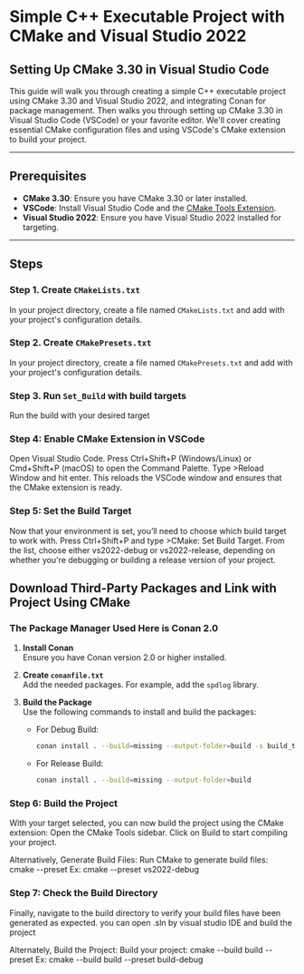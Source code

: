 # Simple C++ Executable Project with CMake and Visual Studio 2022


## Setting Up CMake 3.30 in Visual Studio Code

This guide will walk you through creating a simple C++ executable project using CMake 3.30 and Visual Studio 2022, and integrating Conan for package management.
Then walks you through setting up CMake 3.30 in Visual Studio Code (VSCode) or your favorite editor. We'll cover creating essential CMake configuration files and using VSCode's CMake extension to build your project.

---

## Prerequisites

- **CMake 3.30**: Ensure you have CMake 3.30 or later installed.
- **VSCode**: Install Visual Studio Code and the [CMake Tools Extension](https://marketplace.visualstudio.com/items?itemName=ms-vscode.cmake-tools).
- **Visual Studio 2022**: Ensure you have Visual Studio 2022 installed for targeting.

---

## Steps

### Step 1. Create `CMakeLists.txt`

In your project directory, create a file named `CMakeLists.txt` and add with your project's configuration details.

### Step 2. Create `CMakePresets.txt`
In your project directory, create a file named `CMakePresets.txt` and add with your project's configuration details.

### Step 3. Run `Set_Build` with build targets
Run the build with your desired target

### Step 4: Enable CMake Extension in VSCode
Open Visual Studio Code.
Press Ctrl+Shift+P (Windows/Linux) or Cmd+Shift+P (macOS) to open the Command Palette.
Type >Reload Window and hit enter. This reloads the VSCode window and ensures that the CMake extension is ready.

### Step 5: Set the Build Target
Now that your environment is set, you’ll need to choose which build target to work with.
Press Ctrl+Shift+P and type >CMake: Set Build Target.
From the list, choose either vs2022-debug or vs2022-release, depending on whether you're debugging or building a release version of your project.

## Download Third-Party Packages and Link with Project Using CMake

### The Package Manager Used Here is Conan 2.0

1. **Install Conan**  
   Ensure you have Conan version 2.0 or higher installed.

2. **Create `conanfile.txt`**  
   Add the needed packages. For example, add the `spdlog` library.

3. **Build the Package**  
   Use the following commands to install and build the packages:

   - For Debug Build:
     ```bash
     conan install . --build=missing --output-folder=build -s build_type=Debug
     ```

   - For Release Build:
     ```bash
     conan install . --build=missing --output-folder=build
     ```

### Step 6: Build the Project
With your target selected, you can now build the project using the CMake extension:
Open the CMake Tools sidebar.
Click on Build to start compiling your project.

   Alternatively, Generate Build Files: Run CMake to generate build files:
   cmake --preset <preset-name>
   Ex: cmake --preset vs2022-debug

### Step 7: Check the Build Directory
Finally, navigate to the build directory to verify your build files have been generated as expected.
you can open .sln by visual studio IDE and build the project

   Alternately, Build the Project: Build your project:
   cmake --build build --preset <preset-name>
   Ex: cmake --build build --preset build-debug